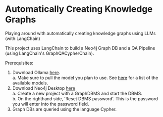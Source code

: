 # Automatically Creating Knowledge Graphs
Playing around with automatically creating knowledge graphs using LLMs (with LangChain)

This project uses LangChain to build a Neo4j Graph DB and a QA Pipeline (using LangChain's GraphQACypherChain).

Prerequisites:
1. Download Ollama [here](https://ollama.com/download).   
   a. Make sure to pull the model you plan to use. See [here](https://github.com/ollama/ollama?tab=readme-ov-file) for a list of the available models.
2. Download Neo4j Desktop [here](https://neo4j.com/download/?utm_source=GSearch&utm_medium=PaidSearch&utm_campaign=Evergreen&utm_content=AMS-Search-SEMBrand-Evergreen-None-SEM-SEM-NonABM&utm_term=download%20neo4j&utm_adgroup=download&gad_source=1&gclid=CjwKCAiAn9a9BhBtEiwAbKg6fk0FJYnTAH_2YDr2LOicg7-m28Ofd6veBaMJg-7Nt83qApOLfDjNDhoCHRgQAvD_BwE)   
   a. Create a new project with a GraphDBMS and start the DBMS.   
   b. On the righthand side, 'Reset DBMS password'. This is the password you will enter into the password field.   
3. Graph DBs are queried using the language Cypher.
